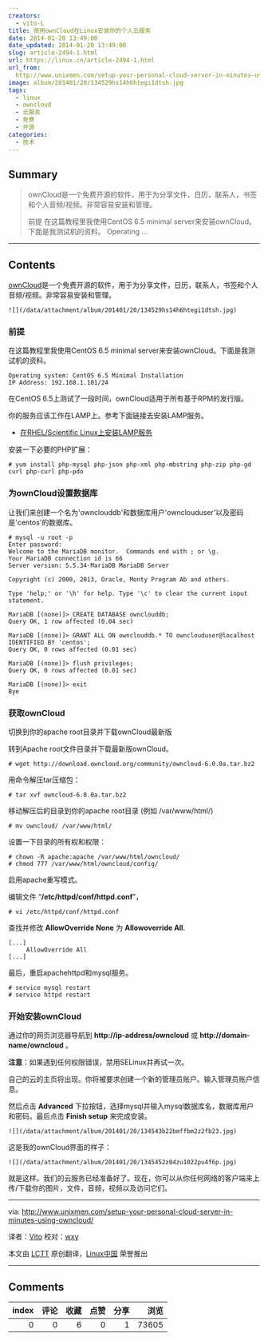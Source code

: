 ```yaml
---
creators:
  - vito-L
title: 使用ownCloud在Linux安装你的个人云服务
date: 2014-01-20 13:49:00
date_updated: 2014-01-20 13:49:00
slug: article-2494-1.html
url: https://linux.cn/article-2494-1.html
url_from: 
  http://www.unixmen.com/setup-your-personal-cloud-server-in-minutes-using-owncloud/
image: album/201401/20/134529hs14h6htegi1dtsh.jpg
tags:
  - linux
  - owncloud
  - 云服务
  - 免费
  - 开源
categories:
  - 技术
---
```


## Summary

> ownCloud是一个免费开源的软件，用于为分享文件，日历，联系人，书签和个人音频/视频。非常容易安装和管理。
> 
> 前提
> 在这篇教程里我使用CentOS 6.5 minimal server来安装ownCloud。下面是我测试机的资料。
> Operating  ...

***

<!-- more -->

## Contents

[ownCloud](https://owncloud.org/)是一个免费开源的软件，用于为分享文件，日历，联系人，书签和个人音频/视频。非常容易安装和管理。

`![](/data/attachment/album/201401/20/134529hs14h6htegi1dtsh.jpg)`

### 前提

在这篇教程里我使用CentOS 6.5 minimal server来安装ownCloud。下面是我测试机的资料。

```shell
Operating system: CentOS 6.5 Minimal Installation
IP Address: 192.168.1.101/24
```

在CentOS 6.5上测试了一段时间，ownCloud适用于所有基于RPM的发行版。

你的服务应该工作在LAMP上。参考下面链接去安装LAMP服务。

* [在RHEL/Scientific Linux上安装LAMP服务](http://www.unixmen.com/install-lamp-apache-with-mariadb-and-php-on-centosrhelscientific-linux-6/)

安装一下必要的PHP扩展：

```shell
# yum install php-mysql php-json php-xml php-mbstring php-zip php-gd curl php-curl php-pdo
```

### 为ownCloud设置数据库

让我们来创建一个名为'ownclouddb'和数据库用户'ownclouduser'以及密码是'centos'的数据库。

```shell
# mysql -u root -p
Enter password: 
Welcome to the MariaDB monitor.  Commands end with ; or \g.
Your MariaDB connection id is 66
Server version: 5.5.34-MariaDB MariaDB Server

Copyright (c) 2000, 2013, Oracle, Monty Program Ab and others.

Type 'help;' or '\h' for help. Type '\c' to clear the current input statement.

MariaDB [(none)]> CREATE DATABASE ownclouddb;
Query OK, 1 row affected (0.04 sec)

MariaDB [(none)]> GRANT ALL ON ownclouddb.* TO ownclouduser@localhost IDENTIFIED BY 'centos';
Query OK, 0 rows affected (0.01 sec)

MariaDB [(none)]> flush privileges;
Query OK, 0 rows affected (0.01 sec)

MariaDB [(none)]> exit
Bye
```

### 获取ownCloud

切换到你的apache root目录并下载ownCloud最新版

转到Apache root文件目录并下载最新版ownCloud。

```shell
# wget http://download.owncloud.org/community/owncloud-6.0.0a.tar.bz2
```

用命令解压tar压缩包：

```shell
# tar xvf owncloud-6.0.0a.tar.bz2
```

移动解压后的目录到你的apache root目录 (例如 /var/www/html/)

```shell
# mv owncloud/ /var/www/html/
```

设置一下目录的所有权和权限：

```shell
# chown -R apache:apache /var/www/html/owncloud/
# chmod 777 /var/www/html/owncloud/config/
```

启用apache重写模式。

编辑文件 “**/etc/httpd/conf/httpd.conf**”，

```shell
# vi /etc/httpd/conf/httpd.conf
```

查找并修改 **AllowOverride None** 为 **Allowoverride All**.

```shell
[...]
     AllowOverride All
[...]
```

最后，重启apachehttpd和mysql服务。

```shell
# service mysql restart
# service httpd restart
```

### 开始安装ownCloud

通过你的网页浏览器导航到 **http://ip-address/owncloud** 或 **http://domain-name/owncloud** 。

**注意**：如果遇到任何权限错误，禁用SELinux并再试一次。

自己的云的主页将出现。你将被要求创建一个新的管理员账户。输入管理员账户信息。

然后点击 **Advanced** 下拉按钮，选择mysql并输入mysql数据库名，数据库用户和密码。最后点击 **Finish setup** 来完成安装。

`![](/data/attachment/album/201401/20/134543b22bmffbm2z2fb23.jpg)`

这是我的ownCloud界面的样子：

`![](/data/attachment/album/201401/20/1345452z04zu1022pu4f6p.jpg)`

就是这样。我们的云服务已经准备好了。现在，你可以从你任何网络的客户端来上传/下载你的图片，文件，音频，视频以及访问它们。

---

via: <http://www.unixmen.com/setup-your-personal-cloud-server-in-minutes-using-owncloud/>

译者：[Vito](https://github.com/vito-L) 校对：[wxy](https://github.com/wxy)

本文由 [LCTT](https://github.com/LCTT/TranslateProject) 原创翻译，[Linux中国](https://linux.cn/) 荣誉推出

***

## Comments


|   index |   评论 |   收藏 |   点赞 |   分享 |   浏览 |
|--------:|-------:|-------:|-------:|-------:|-------:|
|       0 |      0 |      6 |      0 |      1 |  73605 |
